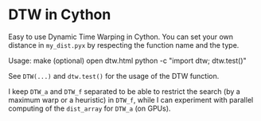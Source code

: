 DTW in Cython
=============

Easy to use Dynamic Time Warping in Cython. You can set your own distance in
`my_dist.pyx` by respecting the function name and the type.


Usage:
        make
        (optional) open dtw.html
        python -c "import dtw; dtw.test()"


See `DTW(...)` and `dtw.test()` for the usage of the DTW function.


I keep `DTW_a` and `DTW_f` separated to be able to restrict the search (by a 
maximum warp or a heuristic) in `DTW_f`, while I can experiment with parallel 
computing of the `dist_array` for `DTW_a` (on GPUs).

